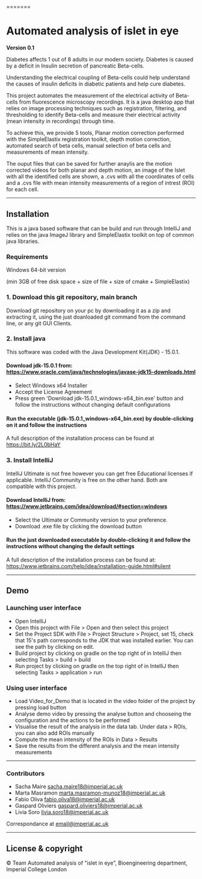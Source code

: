 
# 
=======
# Automated analysis of islet in eye
**Version 0.1**

Diabetes affects 1 out of 8 adults in our modern society. Diabetes is caused by a deficit in Insulin secretion of pancreatic Beta-cells.

Understanding the electrical coupling of Beta-cells could help understand the causes of insulin deficits in diabetic patients and help cure diabetes.

This project automates the measurement of the electrical activity of Beta-cells from fluorescence microscopy recordings. It is a java desktop app that relies on image processing techniques such as registration, filtering, and thresholding to identify Beta-cells and measure their electrical activity (mean intensity in recordings) through time.

To achieve this, we provide 5 tools, Planar motion correction performed with the SimpleElastix registration toolkit, depth motion correction, automated search of beta cells, manual selection of beta cells and measurements of mean intensity.

The ouput files that can be saved for further anaylis are the motion corrected videos for both planar and depth motion, an image of the Islet with all the identified cells are shown, a .cvs with all the coordinates of cells and a .cvs file with mean intensity measurements of a region of intrest (ROI) for each cell.

---
## Installation
This is a java based software that can be build and run through IntelliJ and relies on the java ImageJ library and SimpleElastix toolkit on top of common java libraries.

### Requirements
Windows 64-bit version

(min 3GB of free disk space + size of file + size of cmake + SimpleElastix)

### 1. Download this git repository, main branch

Download git repository on your pc by downloading it as a zip and extracting it, using the just doanloaded git command from the command line, or any git GUI Clients.

### 2. Install java

This software was coded with the Java Development Kit(JDK) - 15.0.1.

#### Download jdk-15.0.1 from: https://www.oracle.com/java/technologies/javase-jdk15-downloads.html
  - Select Windows x64 Installer
  - Accept the License Agreement
  - Press green 'Download jdk-15.0.1_windows-x64_bin.exe' button and follow the instructions without changing default configurations


#### Run the executable (jdk-15.0.1_windows-x64_bin.exe) by double-clicking on it and follow the instructions

A full description of the installation process can be found at https://bit.ly/2L0bHaY

### 3. Install IntelliJ

IntelliJ Ultimate is not free however you can get free Educational licenses if applicable. 
IntelliJ Community is free on the other hand. 
Both are compatible with this project.

#### Download IntelliJ from: https://www.jetbrains.com/idea/download/#section=windows
  - Select the Ultimate or Community version to your preference.
  - Download .exe file by clicking the download button

#### Run the just downloaded executable by double-clicking it and follow the instructions without changing the default settings 

A full description of the installation process can be found at: https://www.jetbrains.com/help/idea/installation-guide.html#silent

---
## Demo

### Launching user interface
  - Open IntelliJ
  - Open this project with File > Open and then select this project
  - Set the Project SDK with File > Project Structure > Project, set 15, check that 15's path corresponds to the JDK that was installed earlier. You can see the path by clicking on edit.
  - Build project by clicking on gradle on the top right of in IntelliJ then selecting Tasks > build > build
  - Run project by clicking on gradle on the top right of in IntelliJ then selecting Tasks > application > run

### Using user interface
  - Load Video_for_Demo that is located in the video folder of the project by pressing load button
  - Analyse demo video by pressing the analyse button and chooseing the configuration and the actions to be performed
  - Visualise the result of the analysis in the data tab. Under data > ROIs, you can also add ROIs manually
  - Compute the mean intensity of the ROIs in Data > Results
  - Save the results from the different analysis and the mean intensity measurements


---
### Contributors
- Sacha Maire <sacha.maire18@imperial.ac.uk>
- Marta Masramon <marta.masramon-munoz18@imperial.ac.uk>
- Fabio Oliva <fabio.oliva18@imperial.ac.uk>
- Gaspard Oliviers <gaspard.oliviers18@imperial.ac.uk>
- Livia Soro <livia.soro18@imperial.ac.uk>

Correspondance at <email@imperial.ac.uk>

---

## License & copyright
© Team Automated analysis of "islet in eye", Bioengineering department, Imperial College London

